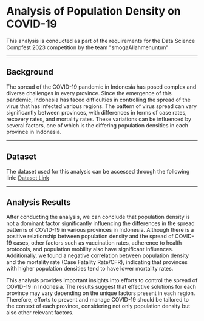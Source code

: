 Analysis of Population Density on COVID-19
==========================================

This analysis is conducted as part of the requirements for the Data Science Compfest 2023 competition by the team "smogaAllahmenuntun"

---
Background
----------

The spread of the COVID-19 pandemic in Indonesia has posed complex and diverse challenges in every province. Since the emergence of this pandemic, Indonesia has faced difficulties in controlling the spread of the virus that has infected various regions. The pattern of virus spread can vary significantly between provinces, with differences in terms of case rates, recovery rates, and mortality rates. These variations can be influenced by several factors, one of which is the differing population densities in each province in Indonesia.

---
Dataset
-------

The dataset used for this analysis can be accessed through the following link: [Dataset Link](https://www.kaggle.com/datasets/hendratno/covid19-indonesia)

---
Analysis Results
----------------

After conducting the analysis, we can conclude that population density is not a dominant factor significantly influencing the differences in the spread patterns of COVID-19 in various provinces in Indonesia. Although there is a positive relationship between population density and the spread of COVID-19 cases, other factors such as vaccination rates, adherence to health protocols, and population mobility also have significant influences. Additionally, we found a negative correlation between population density and the mortality rate (Case Fatality Rate/CFR), indicating that provinces with higher population densities tend to have lower mortality rates.

This analysis provides important insights into efforts to control the spread of COVID-19 in Indonesia. The results suggest that effective solutions for each province may vary depending on the unique factors present in each region. Therefore, efforts to prevent and manage COVID-19 should be tailored to the context of each province, considering not only population density but also other relevant factors.
